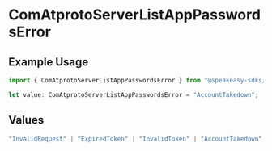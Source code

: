 # ComAtprotoServerListAppPasswordsError

## Example Usage

```typescript
import { ComAtprotoServerListAppPasswordsError } from "@speakeasy-sdks/bluesky/models/errors";

let value: ComAtprotoServerListAppPasswordsError = "AccountTakedown";
```

## Values

```typescript
"InvalidRequest" | "ExpiredToken" | "InvalidToken" | "AccountTakedown"
```